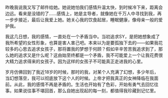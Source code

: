 昨晚我说我又写了邮件给她。她说她怕我们感情升温太快，到时候冷下来，距离会边远。看来是没错的了……感情上，她是主导者，就像她在千万人中寻找到我，再一步步接近，最后让我爱上她。她关心我的饮食起居，睡眠健康，像母亲一般的爱护我。

我这几日想，我的感情，一直处在一个矛盾当中。当初追求SY，是把她想象成了我所希望的女性形象，也算是害人害己吧。本来以为是要孤独下去的——如果我花较多的心思去追求女孩子，那将置我的梦想于何顾？假如辛辛苦苦我追求到了，那么她的追求又是什么呢？这由始至终都是一个矛盾，我不可能爱上一个让我花费很大精力追求得来的女孩子。因为这样的女孩子不可能真正走进我的心里。 
  
岁月仿佛回到了我近18岁的时候，那时的我，对某个人充满了幻想，多少年后，当幻想落空，我可以彻底放下这个人的时候。上帝才把我真正的女神降临在我面前。从此，我的感情不再是矛盾的。生活也开始有了色彩，开始有勇气去回忆往事。如果说往事不堪回首，那么自她出现起的每一刻，都值得我珍藏到记忆里。